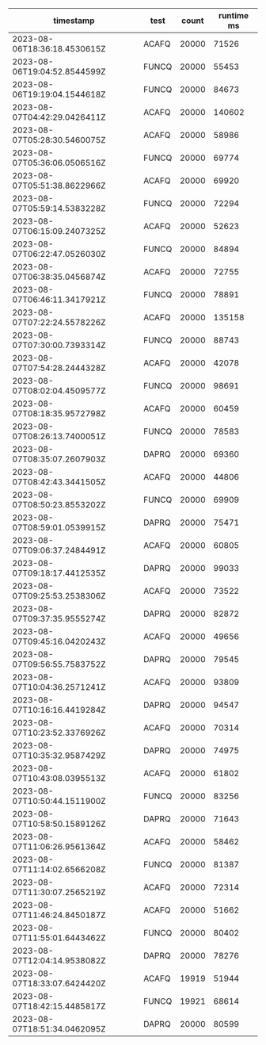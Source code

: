 timestamp | test | count | runtime ms
---- | ---- | ---- | ----
2023-08-06T18:36:18.4530615Z | ACAFQ | 20000 | 71526
2023-08-06T19:04:52.8544599Z | FUNCQ | 20000 | 55453
2023-08-06T19:19:04.1544618Z | FUNCQ | 20000 | 84673
2023-08-07T04:42:29.0426411Z | ACAFQ | 20000 | 140602
2023-08-07T05:28:30.5460075Z | ACAFQ | 20000 | 58986
2023-08-07T05:36:06.0506516Z | FUNCQ | 20000 | 69774
2023-08-07T05:51:38.8622966Z | ACAFQ | 20000 | 69920
2023-08-07T05:59:14.5383228Z | FUNCQ | 20000 | 72294
2023-08-07T06:15:09.2407325Z | ACAFQ | 20000 | 52623
2023-08-07T06:22:47.0526030Z | FUNCQ | 20000 | 84894
2023-08-07T06:38:35.0456874Z | ACAFQ | 20000 | 72755
2023-08-07T06:46:11.3417921Z | FUNCQ | 20000 | 78891
2023-08-07T07:22:24.5578226Z | ACAFQ | 20000 | 135158
2023-08-07T07:30:00.7393314Z | FUNCQ | 20000 | 88743
2023-08-07T07:54:28.2444328Z | ACAFQ | 20000 | 42078
2023-08-07T08:02:04.4509577Z | FUNCQ | 20000 | 98691
2023-08-07T08:18:35.9572798Z | ACAFQ | 20000 | 60459
2023-08-07T08:26:13.7400051Z | FUNCQ | 20000 | 78583
2023-08-07T08:35:07.2607903Z | DAPRQ | 20000 | 69360
2023-08-07T08:42:43.3441505Z | ACAFQ | 20000 | 44806
2023-08-07T08:50:23.8553202Z | FUNCQ | 20000 | 69909
2023-08-07T08:59:01.0539915Z | DAPRQ | 20000 | 75471
2023-08-07T09:06:37.2484491Z | ACAFQ | 20000 | 60805
2023-08-07T09:18:17.4412535Z | DAPRQ | 20000 | 99033
2023-08-07T09:25:53.2538306Z | ACAFQ | 20000 | 73522
2023-08-07T09:37:35.9555274Z | DAPRQ | 20000 | 82872
2023-08-07T09:45:16.0420243Z | ACAFQ | 20000 | 49656
2023-08-07T09:56:55.7583752Z | DAPRQ | 20000 | 79545
2023-08-07T10:04:36.2571241Z | ACAFQ | 20000 | 93809
2023-08-07T10:16:16.4419284Z | DAPRQ | 20000 | 94547
2023-08-07T10:23:52.3376926Z | ACAFQ | 20000 | 70314
2023-08-07T10:35:32.9587429Z | DAPRQ | 20000 | 74975
2023-08-07T10:43:08.0395513Z | ACAFQ | 20000 | 61802
2023-08-07T10:50:44.1511900Z | FUNCQ | 20000 | 83256
2023-08-07T10:58:50.1589126Z | DAPRQ | 20000 | 71643
2023-08-07T11:06:26.9561364Z | ACAFQ | 20000 | 58462
2023-08-07T11:14:02.6566208Z | FUNCQ | 20000 | 81387
2023-08-07T11:30:07.2565219Z | ACAFQ | 20000 | 72314
2023-08-07T11:46:24.8450187Z | ACAFQ | 20000 | 51662
2023-08-07T11:55:01.6443462Z | FUNCQ | 20000 | 80402
2023-08-07T12:04:14.9538082Z | DAPRQ | 20000 | 78276
2023-08-07T18:33:07.6424420Z | ACAFQ | 19919 | 51944
2023-08-07T18:42:15.4485817Z | FUNCQ | 19921 | 68614
2023-08-07T18:51:34.0462095Z | DAPRQ | 20000 | 80599
